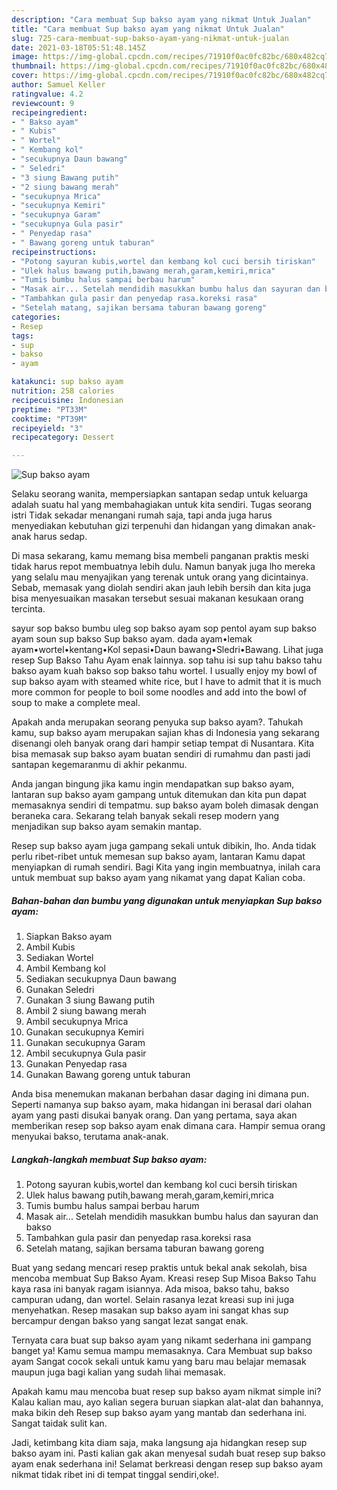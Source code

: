 ```yaml
---
description: "Cara membuat Sup bakso ayam yang nikmat Untuk Jualan"
title: "Cara membuat Sup bakso ayam yang nikmat Untuk Jualan"
slug: 725-cara-membuat-sup-bakso-ayam-yang-nikmat-untuk-jualan
date: 2021-03-18T05:51:48.145Z
image: https://img-global.cpcdn.com/recipes/71910f0ac0fc82bc/680x482cq70/sup-bakso-ayam-foto-resep-utama.jpg
thumbnail: https://img-global.cpcdn.com/recipes/71910f0ac0fc82bc/680x482cq70/sup-bakso-ayam-foto-resep-utama.jpg
cover: https://img-global.cpcdn.com/recipes/71910f0ac0fc82bc/680x482cq70/sup-bakso-ayam-foto-resep-utama.jpg
author: Samuel Keller
ratingvalue: 4.2
reviewcount: 9
recipeingredient:
- " Bakso ayam"
- " Kubis"
- " Wortel"
- " Kembang kol"
- "secukupnya Daun bawang"
- " Seledri"
- "3 siung Bawang putih"
- "2 siung bawang merah"
- "secukupnya Mrica"
- "secukupnya Kemiri"
- "secukupnya Garam"
- "secukupnya Gula pasir"
- " Penyedap rasa"
- " Bawang goreng untuk taburan"
recipeinstructions:
- "Potong sayuran kubis,wortel dan kembang kol cuci bersih tiriskan"
- "Ulek halus bawang putih,bawang merah,garam,kemiri,mrica"
- "Tumis bumbu halus sampai berbau harum"
- "Masak air... Setelah mendidih masukkan bumbu halus dan sayuran dan bakso"
- "Tambahkan gula pasir dan penyedap rasa.koreksi rasa"
- "Setelah matang, sajikan bersama taburan bawang goreng"
categories:
- Resep
tags:
- sup
- bakso
- ayam

katakunci: sup bakso ayam 
nutrition: 258 calories
recipecuisine: Indonesian
preptime: "PT33M"
cooktime: "PT39M"
recipeyield: "3"
recipecategory: Dessert

---
```



![Sup bakso ayam](https://img-global.cpcdn.com/recipes/71910f0ac0fc82bc/680x482cq70/sup-bakso-ayam-foto-resep-utama.jpg)

Selaku seorang wanita, mempersiapkan santapan sedap untuk keluarga adalah suatu hal yang membahagiakan untuk kita sendiri. Tugas seorang istri Tidak sekadar menangani rumah saja, tapi anda juga harus menyediakan kebutuhan gizi terpenuhi dan hidangan yang dimakan anak-anak harus sedap.

Di masa  sekarang, kamu memang bisa membeli panganan praktis meski tidak harus repot membuatnya lebih dulu. Namun banyak juga lho mereka yang selalu mau menyajikan yang terenak untuk orang yang dicintainya. Sebab, memasak yang diolah sendiri akan jauh lebih bersih dan kita juga bisa menyesuaikan masakan tersebut sesuai makanan kesukaan orang tercinta. 

sayur sop bakso bumbu uleg sop bakso ayam sop pentol ayam sup bakso ayam soun sup bakso Sup bakso ayam. dada ayam•lemak ayam•wortel•kentang•Kol sepasi•Daun bawang•Sledri•Bawang. Lihat juga resep Sup Bakso Tahu Ayam enak lainnya. sop tahu isi sup tahu bakso tahu bakso ayam kuah bakso sop bakso tahu wortel. I usually enjoy my bowl of sup bakso ayam with steamed white rice, but I have to admit that it is much more common for people to boil some noodles and add into the bowl of soup to make a complete meal.

Apakah anda merupakan seorang penyuka sup bakso ayam?. Tahukah kamu, sup bakso ayam merupakan sajian khas di Indonesia yang sekarang disenangi oleh banyak orang dari hampir setiap tempat di Nusantara. Kita bisa memasak sup bakso ayam buatan sendiri di rumahmu dan pasti jadi santapan kegemaranmu di akhir pekanmu.

Anda jangan bingung jika kamu ingin mendapatkan sup bakso ayam, lantaran sup bakso ayam gampang untuk ditemukan dan kita pun dapat memasaknya sendiri di tempatmu. sup bakso ayam boleh dimasak dengan beraneka cara. Sekarang telah banyak sekali resep modern yang menjadikan sup bakso ayam semakin mantap.

Resep sup bakso ayam juga gampang sekali untuk dibikin, lho. Anda tidak perlu ribet-ribet untuk memesan sup bakso ayam, lantaran Kamu dapat menyiapkan di rumah sendiri. Bagi Kita yang ingin membuatnya, inilah cara untuk membuat sup bakso ayam yang nikamat yang dapat Kalian coba.

<!--inarticleads1-->

##### Bahan-bahan dan bumbu yang digunakan untuk menyiapkan Sup bakso ayam:

1. Siapkan  Bakso ayam
1. Ambil  Kubis
1. Sediakan  Wortel
1. Ambil  Kembang kol
1. Sediakan secukupnya Daun bawang
1. Gunakan  Seledri
1. Gunakan 3 siung Bawang putih
1. Ambil 2 siung bawang merah
1. Ambil secukupnya Mrica
1. Gunakan secukupnya Kemiri
1. Gunakan secukupnya Garam
1. Ambil secukupnya Gula pasir
1. Gunakan  Penyedap rasa
1. Gunakan  Bawang goreng untuk taburan


Anda bisa menemukan makanan berbahan dasar daging ini dimana pun. Seperti namanya sup bakso ayam, maka hidangan ini berasal dari olahan ayam yang pasti disukai banyak orang. Dan yang pertama, saya akan memberikan resep sop bakso ayam enak dimana cara. Hampir semua orang menyukai bakso, terutama anak-anak. 

<!--inarticleads2-->

##### Langkah-langkah membuat Sup bakso ayam:

1. Potong sayuran kubis,wortel dan kembang kol cuci bersih tiriskan
1. Ulek halus bawang putih,bawang merah,garam,kemiri,mrica
1. Tumis bumbu halus sampai berbau harum
1. Masak air... Setelah mendidih masukkan bumbu halus dan sayuran dan bakso
1. Tambahkan gula pasir dan penyedap rasa.koreksi rasa
1. Setelah matang, sajikan bersama taburan bawang goreng


Buat yang sedang mencari resep praktis untuk bekal anak sekolah, bisa mencoba membuat Sup Bakso Ayam. Kreasi resep Sup Misoa Bakso Tahu kaya rasa ini banyak ragam isiannya. Ada misoa, bakso tahu, bakso campuran udang, dan wortel. Selain rasanya lezat kreasi sup ini juga menyehatkan. Resep masakan sup bakso ayam ini sangat khas sup bercampur dengan bakso yang sangat lezat sangat enak. 

Ternyata cara buat sup bakso ayam yang nikamt sederhana ini gampang banget ya! Kamu semua mampu memasaknya. Cara Membuat sup bakso ayam Sangat cocok sekali untuk kamu yang baru mau belajar memasak maupun juga bagi kalian yang sudah lihai memasak.

Apakah kamu mau mencoba buat resep sup bakso ayam nikmat simple ini? Kalau kalian mau, ayo kalian segera buruan siapkan alat-alat dan bahannya, maka bikin deh Resep sup bakso ayam yang mantab dan sederhana ini. Sangat taidak sulit kan. 

Jadi, ketimbang kita diam saja, maka langsung aja hidangkan resep sup bakso ayam ini. Pasti kalian gak akan menyesal sudah buat resep sup bakso ayam enak sederhana ini! Selamat berkreasi dengan resep sup bakso ayam nikmat tidak ribet ini di tempat tinggal sendiri,oke!.


